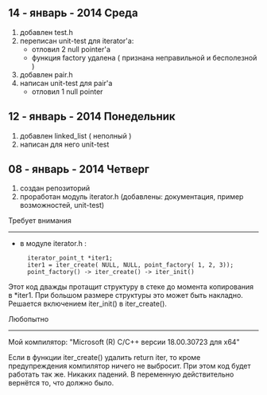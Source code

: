 14 - январь - 2014   Среда
--------------------------
   1. добавлен test.h 
   2. переписан unit-test для iterator'а: 
      * отловил 2 null pointer'a
      * функция factory удалена ( признана неправильной и бесполезной )
   3. добавлен pair.h
   4. написан unit-test для pair'а
      * отловил 1 null pointer


12 - январь - 2014   Понедельник
--------------------------------
   1. добавлен linked_list ( неполный )
   2. написан для него unit-test


08 - январь - 2014   Четверг
----------------------------
  
  1. создан репозиторий
  2. проработан модуль iterator.h (добавлены: документация, пример возможностей, unit-test)
  
Требует внимания
________________
* в модуле iterator.h :
  
		iterator_point_t *iter1;
		iter1 = iter_create( NULL, NULL, point_factory( 1, 2, 3));
		point_factory() -> iter_create() -> iter_init() 
Этот код дважды протащит структуру в стеке до момента копирования в *iter1. 
При большом размере структуры это может быть накладно. 
Решается включением iter_init() в iter_create().

Любопытно
____________
Мой компилятор: "Microsoft (R) C/C++ версии 18.00.30723 для x64"

Если в функции iter_create() удалить return iter, то кроме предупреждения компилятор ничего не выбросит. 
При этом код будет работать так же. Никаких падений. В переменную действительно вернётся то, что должно было.


  

  
